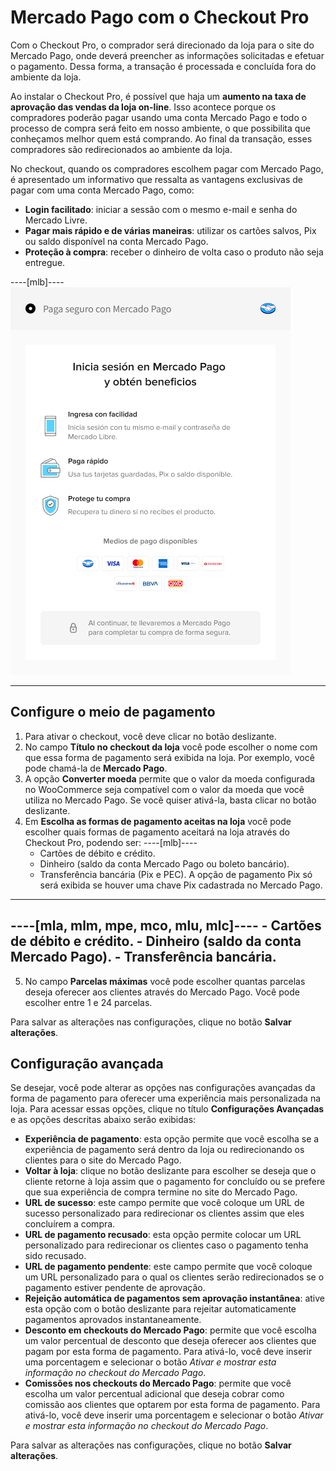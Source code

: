 # Mercado Pago com o Checkout Pro

Com o Checkout Pro, o comprador será direcionado da loja para o site do Mercado Pago, onde deverá preencher as informações solicitadas e efetuar o pagamento. Dessa forma, a transação é processada e concluída fora do ambiente da loja. 

Ao instalar o Checkout Pro, é possível que haja um **aumento na taxa de aprovação das vendas da loja on-line**. Isso acontece porque os compradores poderão pagar usando uma conta Mercado Pago e todo o processo de compra será feito em nosso ambiente, o que possibilita que conheçamos melhor quem está comprando. Ao final da transação, esses compradores são redirecionados ao ambiente da loja.

No checkout, quando os compradores escolhem pagar com Mercado Pago, é apresentado um informativo que ressalta  as vantagens exclusivas de pagar com uma conta Mercado Pago, como:

* **Login facilitado**: iniciar a sessão com o mesmo e-mail e senha do Mercado Livre.
* **Pagar mais rápido e de várias maneiras**: utilizar os cartões salvos, Pix ou saldo disponível na  conta Mercado Pago.
* **Proteção à compra**: receber o dinheiro de volta caso o produto não seja entregue.

----[mlb]----
![woo-cho-pro-pt](/images/woocomerce/1-cho-pro-pt-mlb.png)

------------

## Configure o meio de pagamento

1. Para ativar o checkout, você deve clicar no botão deslizante.
2. No campo **Título no checkout da loja** você pode escolher o nome com que essa forma de pagamento será exibida na loja. Por exemplo, você pode chamá-la de **Mercado Pago**.
3. A opção **Converter moeda** permite que o valor da moeda configurada no WooCommerce seja compatível com o valor da moeda que você utiliza no Mercado Pago. Se você quiser ativá-la, basta clicar no botão deslizante.
4. Em **Escolha as formas de pagamento aceitas na loja** você pode escolher quais formas de pagamento aceitará na loja através do Checkout Pro, podendo ser:
----[mlb]----
    - Cartões de débito e crédito.
    - Dinheiro (saldo da conta Mercado Pago ou boleto bancário).
    - Transferência bancária (Pix e PEC). A opção de pagamento Pix só será exibida se houver uma chave Pix cadastrada no Mercado Pago.
------------
----[mla, mlm, mpe, mco, mlu, mlc]----
    - Cartões de débito e crédito.
    - Dinheiro (saldo da conta Mercado Pago).
    - Transferência bancária.
------------
5. No campo **Parcelas máximas** você pode escolher quantas parcelas deseja oferecer aos clientes através do Mercado Pago. Você pode escolher entre 1 e 24 parcelas.

Para salvar as alterações nas configurações, clique no botão **Salvar alterações**.

## Configuração avançada

Se desejar, você pode alterar as opções nas configurações avançadas da forma de pagamento para oferecer uma experiência mais personalizada na loja. Para acessar essas opções, clique no título **Configurações Avançadas** e as opções descritas abaixo serão exibidas:

- **Experiência de pagamento**: esta opção permite que você escolha se a experiência de pagamento será dentro da loja ou redirecionando os clientes para o site do Mercado Pago.
- **Voltar à loja**: clique no botão deslizante para escolher se deseja que o cliente retorne à loja assim que o pagamento for concluído ou se prefere que sua experiência de compra termine no site do Mercado Pago.
- **URL de sucesso**: este campo permite que você coloque um URL de sucesso personalizado para redirecionar os clientes assim que eles concluírem a compra.
- **URL de pagamento recusado**: esta opção permite colocar um URL personalizado para redirecionar os clientes caso o pagamento tenha sido recusado.
- **URL de pagamento pendente**: este campo permite que você coloque um URL personalizado para o qual os clientes serão redirecionados se o pagamento estiver pendente de aprovação.
- **Rejeição automática de pagamentos sem aprovação instantânea**: ative esta opção com o botão deslizante para rejeitar automaticamente pagamentos aprovados instantaneamente.
- **Desconto em checkouts do Mercado Pago**: permite que você escolha um valor percentual de desconto que deseja oferecer aos clientes que pagam por esta forma de pagamento. Para ativá-lo, você deve inserir uma porcentagem e selecionar o botão _Ativar e mostrar esta informação no checkout do Mercado Pago_.
- **Comissões nos checkouts do Mercado Pago**: permite que você escolha um valor percentual adicional que deseja cobrar como comissão aos clientes que optarem por esta forma de pagamento. Para ativá-lo, você deve inserir uma porcentagem e selecionar o botão _Ativar e mostrar esta informação no checkout do Mercado Pago_.

Para salvar as alterações nas configurações, clique no botão **Salvar alterações**.

